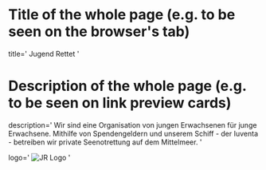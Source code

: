 # Title of the whole page (e.g. to be seen on the browser's tab)
title='
Jugend Rettet
'

# Description of the whole page (e.g. to be seen on link preview cards)
description='
Wir sind eine Organisation von jungen Erwachsenen für junge Erwachsene. Mithilfe von Spendengeldern und unserem Schiff - der Iuventa - betreiben wir private Seenotrettung auf dem Mittelmeer.
'

logo='
![JR Logo](../f/graphics/logo_weiss_schiff_transparent.svg)
'
